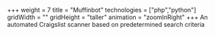 +++
weight =  7
title = "Muffinbot"
technologies = ["php","python"]
gridWidth = ""
gridHeight = "taller"
animation = "zoomInRight"
+++
An automated Craigslist scanner based on predetermined search criteria
